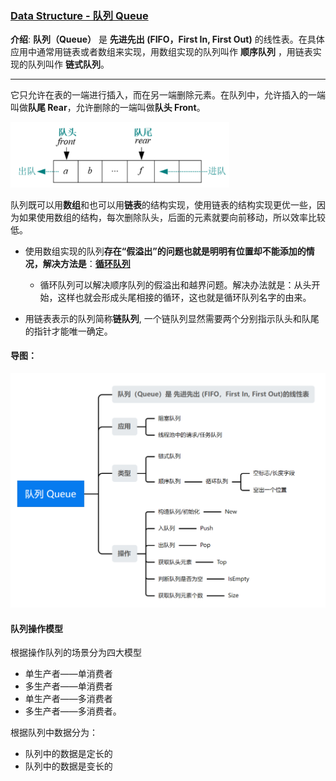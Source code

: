 ### [Data Structure - 队列 Queue](#)

**介绍**:   **队列（Queue）** 是 **先进先出 (FIFO，First In, First Out)** 的线性表。在具体应用中通常用链表或者数组来实现，用数组实现的队列叫作 **顺序队列** ，用链表实现的队列叫作 **链式队列**。

----

它只允许在表的一端进行插入，而在另一端删除元素。在队列中，允许插入的一端叫做**队尾 Rear**，允许删除的一端叫做**队头 Front**。

<img src="./assets/image-20230707145210747.png" alt="image-20230707145210747"  width="350px"  />

队列既可以用**数组**和也可以用**链表**的结构实现，使用链表的结构实现更优一些，因为如果使用数组的结构，每次删除队头，后面的元素就要向前移动，所以效率比较低。

* 使用数组实现的队列**存在“假溢出”的问题也就是明明有位置却不能添加的情况，解决方法是**：[**循环队列**](./circularQueue.md)
  * 循环队列可以解决顺序队列的假溢出和越界问题。解决办法就是：从头开始，这样也就会形成头尾相接的循环，这也就是循环队列名字的由来。

* 用链表表示的队列简称**链队列**, 一个链队列显然需要两个分别指示队头和队尾的指针才能唯一确定。



#### 导图：

<img src="./assets/image-20230707151500671.png" alt="image-20230707151500671" width="750px"  />

#### 队列操作模型

根据操作队列的场景分为四大模型

* 单生产者——单消费者
* 多生产者——单消费者
* 单生产者——多消费者
* 多生产者——多消费者。

根据队列中数据分为：

* 队列中的数据是定长的
* 队列中的数据是变长的
